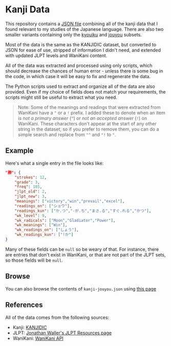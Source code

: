 # Kanji Data

This repository contains a [JSON file](kanji.json) combining all of the kanji data that I found relevant to my studies of the Japanese language. There are also two smaller variants containing only the [kyouiku](kanji-kyouiku.json) and [jouyou](kanji-jouyou.json) subsets.

Most of the data is the same as the KANJIDIC dataset, but converted to JSON for ease of use, stripped of information I didn't need, and extended with updated JLPT levels and WaniKani content.

All of the data was extracted and processed using only scripts, which should decrease the chances of human error - unless there is some bug in the code, in which case it will be easy to fix and regenerate the data.

The Python scripts used to extract and organize all of the data are also provided. Even if my choice of fields does not match your requirements, the scripts might still be useful to extract what you need.

> Note: Some of the meanings and readings that were extracted from WaniKani have a `^` or a `!` prefix. I added these to denote when an item is *not a primary answer* (`^`) or *not an accepted answer* (`!`) on WaniKani. These characters don't appear at the start of any other string in the dataset, so if you prefer to remove them, you can do a simple search and replace from `"^` and `"!` to `"`.

## Example

Here's what a single entry in the file looks like:

```json
"勝": {
    "strokes": 12,
    "grade": 3,
    "freq": 185,
    "jlpt_old": 2,
    "jlpt_new": 3,
    "meanings": ["victory","win","prevail","excel"],
    "readings_on": ["ショウ"],
    "readings_kun": ["か.つ","-が.ち","まさ.る","すぐ.れる","かつ"],
    "wk_level": 9,
    "wk_radicals": ["Moon","Gladiator","Power"],
    "wk_meanings": ["Win"],
    "wk_readings_on": ["しょう"],
    "wk_readings_kun": ["!か"]
}
```

Many of these fields can be `null` so be weary of that. For instance, there are entries that don't exist in WaniKani, or that are not part of the JLPT sets, so those fields will be `null`.

## Browse

You can also browse the contents of `kanji-jouyou.json` using [this page](https://davidluzgouveia.github.io/kanji-data/index.html)

## References

All of the data comes from the following sources:

- Kanji: [KANJIDIC](http://www.edrdg.org/wiki/index.php/KANJIDIC_Project)
- JLPT: [Jonathan Waller's JLPT Resources page](http://www.tanos.co.uk/jlpt/)
- WaniKani: [WaniKani API](https://docs.api.wanikani.com/)
